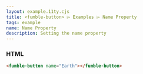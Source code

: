 ```yaml
---
layout: example.11ty.cjs
title: <fumble-button> ⌲ Examples ⌲ Name Property
tags: example
name: Name Property
description: Setting the name property
---
```


<fumble-button name="Earth"></fumble-button>

<h3>HTML</h3>

```html
<fumble-button name="Earth"></fumble-button>
```
